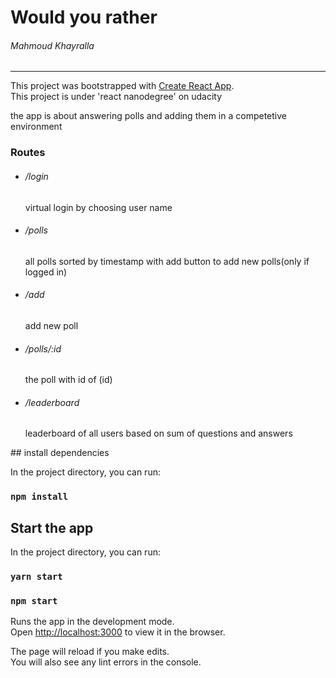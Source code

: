 # Would you rather
###### Mahmoud Khayralla
<hr />

This project was bootstrapped with [Create React App](https://github.com/facebook/create-react-app).<br />
This project is under 'react nanodegree' on udacity
<p>
the app is about answering polls and adding them in a competetive environment
</p>

### Routes

<ul>
<li><h6>/login</h6> virtual login by choosing user name</li>
<li><h6>/polls</h6> all polls sorted by timestamp with add button to add new polls(only if logged in)</li>
<li><h6>/add</h6> add new poll</li>
<li><h6>/polls/:id</h6> the poll with id of (id)</li>
<li><h6>/leaderboard</h6> leaderboard of all users based on sum of questions and answers</li>
</ul>
## install dependencies

In the project directory, you can run:

### `npm install`


## Start the app

In the project directory, you can run:

### `yarn start`
### `npm start`

Runs the app in the development mode.<br />
Open [http://localhost:3000](http://localhost:3000) to view it in the browser.

The page will reload if you make edits.<br />
You will also see any lint errors in the console.

